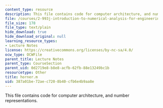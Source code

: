 ```yaml
---
content_type: resource
description: This file contains code for computer architecture, and number representations.
file: /courses/2-993j-introduction-to-numerical-analysis-for-engineering-13-002j-spring-2005/387a01be72aec7208b40cfb6e4b9aa8e_horner.m
file_size: 178
file_type: text/plain
hide_download: true
hide_download_original: null
learning_resource_types:
- Lecture Notes
license: https://creativecommons.org/licenses/by-nc-sa/4.0/
ocw_type: OCWFile
parent_title: Lecture Notes
parent_type: CourseSection
parent_uid: 0d2719e8-b8e8-acfb-62fb-88e13249bc1b
resourcetype: Other
title: horner.m
uid: 387a01be-72ae-c720-8b40-cfb6e4b9aa8e
---
```

This file contains code for computer architecture, and number representations.